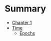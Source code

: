 # Summary

- [Chapter 1](./chapter_1.md)
- [Time](./time/intro.md)
  - [Epochs](./time/timestamps_and_epochs.md)